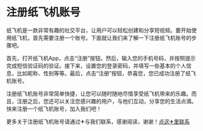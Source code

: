 # 注册纸飞机账号

纸飞机是一款非常有趣的社交平台，让用户可以轻松创建和分享短视频。要开始使用纸飞机，首先需要注册一个账号。下面就让我们来了解一下注册纸飞机账号的步骤吧。

首先，打开纸飞机App，点击“注册”按钮。然后，输入您的手机号码，并按照提示完成短信验证码的验证。接下来，设置您的登录密码，并填写一些基本的个人信息，比如昵称、性别等等。最后，点击“注册”按钮，恭喜您，您已成功注册了纸飞机账号。

注册纸飞机账号非常简单快捷，让您可以随时随地尽情享受纸飞机带来的乐趣。而且，注册之后，您还可以关注您感兴趣的用户，与他们互动，分享您的生活点滴。快来注册一个纸飞机账号，加入我们吧！

更多关于注册纸飞机账号请通过✈与我们联系，感谢阅读，谢谢！[点这✈里联系](https://w.k02.cc)